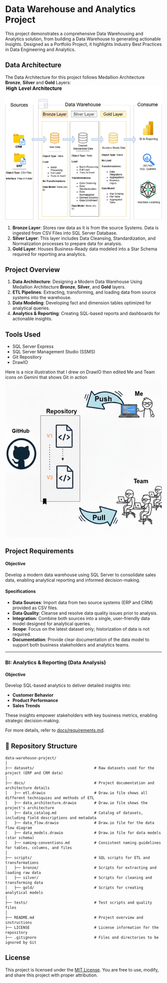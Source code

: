 # Data Warehouse and Analytics Project

This project demonstrates a comprehensive Data Warehousing and Analytics solution, from building a Data Warehouse to generating actionable Insights. Designed as a Portfolio Project, it highlights Industry Best Practices in Data Engineering and Analytics.

## Data Architecture

The Data Architecture for this project follows Medallion Architecture **Bronze**, **Silver** and **Gold** Layers:
![Data Architecture](docs/SQL_Data_Warehouse_Plan.png)
1. **Bronze Layer**: Stores raw data as it is from the source Systems. Data is ingested from CSV Files into SQL Server Database.
2. **Silver Layer**: This layer includes Data Cleansing, Standardization, and Normalization processes to prepare data for analysis.
3. **Gold Layer**: Houses Business-Ready data modeled into a Star Schema required for reporting ana analytics.

## Project Overview
1. **Data Architecture**: Designing a Modern Data Warehouse Using Medallion Architecture **Bronze**, **Silver**, and **Gold** layers.
2. **ETL Pipelines**: Extracting, transforming, and loading data from source systems into the warehouse.
3. **Data Modeling**: Developing fact and dimension tables optimized for analytical queries.
4. **Analytics & Reporting**: Creating SQL-based reports and dashboards for actionable insights.

## Tools Used
- SQL Server Express
- SQL Server Management Studio (SSMS)
- Git Repository
- DrawIO

Here is a nice illustration that I drew on DrawIO then edited Me and Team icons on Gemini that shows Git in action
![Data Architecture](docs/GitHub_Explanation_Drawing.png)

## Project Requirements
#### Objective
Develop a modern data warehouse using SQL Server to consolidate sales data, enabling analytical reporting and informed decision-making.

#### Specifications
- **Data Sources**: Import data from two source systems (ERP and CRM) provided as CSV files.
- **Data Quality**: Cleanse and resolve data quality issues prior to analysis.
- **Integration**: Combine both sources into a single, user-friendly data model designed for analytical queries.
- **Scope**: Focus on the latest dataset only; historization of data is not required.
- **Documentation**: Provide clear documentation of the data model to support both business stakeholders and analytics teams.

---

### BI: Analytics & Reporting (Data Analysis)

#### Objective
Develop SQL-based analytics to deliver detailed insights into:
- **Customer Behavior**
- **Product Performance**
- **Sales Trends**

These insights empower stakeholders with key business metrics, enabling strategic decision-making.  

For more details, refer to [docs/requirements.md](docs/requirements.md).

## 📂 Repository Structure
```
data-warehouse-project/
│
├── datasets/                           # Raw datasets used for the project (ERP and CRM data)
│
├── docs/                               # Project documentation and architecture details
│   ├── etl.drawio                      # Draw.io file shows all different techniquies and methods of ETL
│   ├── data_architecture.drawio        # Draw.io file shows the project's architecture
│   ├── data_catalog.md                 # Catalog of datasets, including field descriptions and metadata
│   ├── data_flow.drawio                # Draw.io file for the data flow diagram
│   ├── data_models.drawio              # Draw.io file for data models (star schema)
│   ├── naming-conventions.md           # Consistent naming guidelines for tables, columns, and files
│
├── scripts/                            # SQL scripts for ETL and transformations
│   ├── bronze/                         # Scripts for extracting and loading raw data
│   ├── silver/                         # Scripts for cleaning and transforming data
│   ├── gold/                           # Scripts for creating analytical models
│
├── tests/                              # Test scripts and quality files
│
├── README.md                           # Project overview and instructions
├── LICENSE                             # License information for the repository
├── .gitignore                          # Files and directories to be ignored by Git
```

## License
This project is licensed under the [MIT License](LICENSE). You are free to use, modify, and share this project with proper attribution.